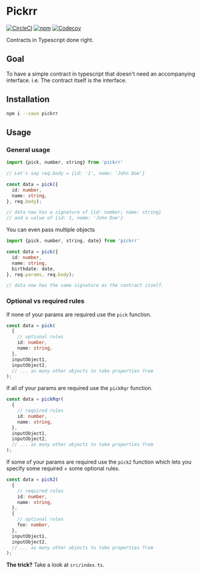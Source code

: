 # Pickrr
[![CircleCI](https://img.shields.io/circleci/project/urbanmassage/pickrr.svg)](https://circleci.com/gh/urbanmassage/pickrr)
[![npm](https://img.shields.io/npm/v/pickrr.svg)](http://npmjs.com/package/pickrr)
[![Codecov](https://img.shields.io/codecov/c/github/urbanmassage/pickrr.svg)](https://codecov.io/github/urbanmassage/pickrr)

Contracts in Typescript done right.

## Goal
To have a simple contract in typescript that doesn't need an accompanying interface.
i.e. The contract itself is the interface.

## Installation

```bash
npm i --save pickrr
```

## Usage

### General usage

```ts
import {pick, number, string} from 'pickrr'

// Let's say req.body = {id: '1', name: 'John Doe'}

const data = pick({
  id: number,
  name: string,
}, req.body);

// data now has a signature of {id: number; name: string}
// and a value of {id: 1, name: 'John Doe'}
```

You can even pass multiple objects
```ts
import {pick, number, string, date} from 'pickrr'

const data = pick({
  id: number,
  name: string,
  birthdate: date,
}, req.params, req.body);

// data now has the same signature as the contract itself.
```

### Optional vs required rules

If none of your params are required use the `pick` function.

```ts
const data = pick(
  {
    // optional rules
    id: number,
    name: string,
  }, 
  inputObject1, 
  inputObject2,
  // ... as many other objects to take properties from
);
```


If all of your params are required use the `pickRqr` function.

```ts
const data = pickRqr(
  {
    // required rules
    id: number,
    name: string,
  }, 
  inputObject1, 
  inputObject2,
  // ... as many other objects to take properties from
);
```


If some of your params are required use the `pick2` function which lets you specify some required + some optional rules.

```ts
const data = pick2(
  {
    // required rules
    id: number,
    name: string,
  }, 
  {
    // optional rules
    foo: number,
  }, 
  inputObject1, 
  inputObject2,
  // ... as many other objects to take properties from
);
```

**The trick?**
Take a look at `src/index.ts`.
